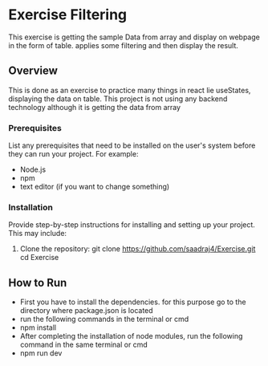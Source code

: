# Exercise Filtering

This exercise is getting the sample Data from array and display on webpage in the form of table. applies some filtering and then display the result.

## Overview

This is done as an exercise to practice many things in react lie useStates, displaying the data on table. This project is not using any backend technology although it is getting the data from array

### Prerequisites

List any prerequisites that need to be installed on the user's system before they can run your project. For example:

- Node.js
- npm
- text editor (if you want to change something)

### Installation

Provide step-by-step instructions for installing and setting up your project. This may include:

1. Clone the repository:
   git clone https://github.com/saadraj4/Exercise.git
   cd Exercise

## How to Run
- First you have to install the dependencies. for this purpose go to the directory where package.json is located
- run the following commands in the terminal or cmd
- npm install
- After completing the installation of node modules, run the following command in the same terminal or cmd
- npm run dev




